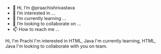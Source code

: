 - 👋 Hi, I’m @praachishrivastava
- 👀 I’m interested in ...
- 🌱 I’m currently learning ...
- 💞️ I’m looking to collaborate on ...
- 📫 How to reach me ...

<!---
praachishrivastava/praachishrivastava is a ✨ special ✨ repository because its `README.md` (this file) appears on your GitHub profile.
You can click the Preview link to take a look at your changes.
--->
Hi, I'm Prachi
I'm interested in HTML, Java
I'm currently learning, HTML, Java 
I'm looking to collaborate with you on team.
